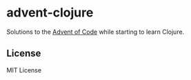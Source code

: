 # advent-clojure

Solutions to the [Advent of Code](http://adventofcode.com/) while starting to learn Clojure.

## License

MIT License